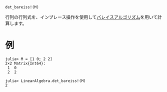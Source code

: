 ```
det_bareiss!(M)
```

行列の行列式を、インプレース操作を使用して[バレイスアルゴリズム](https://en.wikipedia.org/wiki/Bareiss_algorithm)を用いて計算します。

# 例

```jldoctest
julia> M = [1 0; 2 2]
2×2 Matrix{Int64}:
 1  0
 2  2

julia> LinearAlgebra.det_bareiss!(M)
2
```
